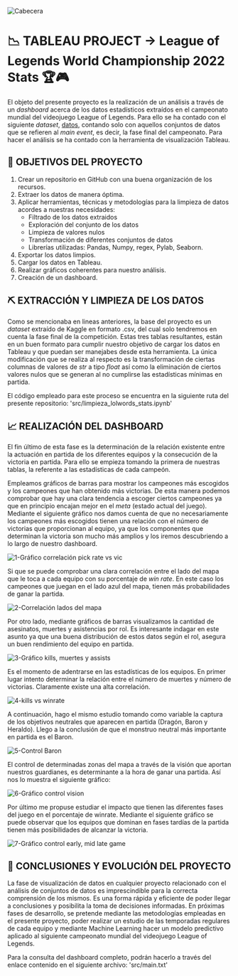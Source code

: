 ![Cabecera](https://github.com/Periclates7/Tableau-Project/blob/main/img/cabecera.jpg)
# 📉 TABLEAU PROJECT -> League of Legends World Championship 2022 Stats 🏆🎮
  
El objeto del presente proyecto es la realización de un análisis a través de un *dashboard* acerca de los datos estadísticos extraídos en el campeonato mundial del videojuego League of Legends. Para ello se ha contado con el siguiente *dataset*, [datos](https://www.kaggle.com/code/erenakbulut/worlds-2022-champs-teams-eda/data), contando solo con aquellos conjuntos de datos que se refieren al *main event*, es decir, la fase final del campeonato. Para hacer el análisis se ha contado con la herramienta de visualización Tableau.
  
## 🎯 OBJETIVOS DEL PROYECTO 
  
1. Crear un repositorio en GitHub con una buena organización de los recursos.
2. Extraer los datos de manera óptima.
3. Aplicar herramientas, técnicas y metodologías para la limpieza de datos acordes a nuestras necesidades:
    - Filtrado de los datos extraidos
    - Exploración del conjunto de los datos
    - Limpieza de valores nulos
    - Transformación de diferentes conjuntos de datos
    - Librerías utilizadas: Pandas, Numpy, regex, Pylab, Seaborn.
3. Exportar los datos limpios.
4. Cargar los datos en Tableau.
5. Realizar gráficos coherentes para nuestro análisis.
6. Creación de un dashboard.
  
## ⛏ EXTRACCIÓN Y LIMPIEZA DE LOS DATOS  
  
Como se mencionaba en lineas anteriores, la base del proyecto es un *dataset* extraído de Kaggle en formato .csv, del cual solo tendremos en cuenta la fase final de la competición. Estas tres tablas resultantes, están en un buen formato para cumplir nuestro objetivo de cargar los datos en Tableau y que puedan ser manejabes desde esta herramienta. La única modificación que se realiza al respecto es la transformación de ciertas columnas de valores de *str* a tipo *float* así como la eliminación de ciertos valores nulos que se generan al no cumplirse las estadísticas mínimas en partida.
  
El código empleado para este proceso se encuentra en la siguiente ruta del presente repositorio: 'src/limpieza_lolwords_stats.ipynb'
  
## 📈 REALIZACIÓN DEL DASHBOARD
  
El fin último de esta fase es la determinación de la relación existente entre la actuación en partida de los diferentes equipos y la consecución de la victoria en partida. Para ello se empieza tomando la primera de nuestras tablas, la referente a las estadísticas de cada campeón. 
  
Empleamos gráficos de barras para mostrar los campeones más escogidos y los campeones que han obtenido más victorias. De esta manera podemos comprobar que hay una clara tendencia a escoger ciertos campeones ya que en principio encajan mejor en el *meta* (estado actual del juego). Mediante el siguiente gráfico nos damos cuenta de que no necesariamente los campeones más escogidos tienen una relación con el número de victorias que proporcionan al equipo, ya que los componentes que determinan la victoria son mucho más amplios y los iremos descubriendo a lo largo de nuestro dashboard.
  
![1-Gráfico correlación pick rate vs vic](https://github.com/Periclates7/Tableau-Project/blob/main/img/1.%20pick%20rate%20vs%20win%20rate.png)
  
Si que se puede comprobar una clara correlación entre el lado del mapa que le toca a cada equipo con su porcentaje de *win rate*. En este caso los campeones que juegan en el lado azul del mapa, tienen más probabilidades de ganar la partida.
  
![2-Correlación lados del mapa](https://github.com/Periclates7/Tableau-Project/blob/main/img/2.%20blue:red%20size.png)  
  
Por otro lado, mediante gráficos de barras visualizamos la cantidad de asesinatos, muertes y asistencias por rol. Es interesante indagar en este asunto ya que una buena distribución de estos datos según el rol, asegura un buen rendimiento del equipo en partida.
  
![3-Gráfico kills, muertes y assists](https://github.com/Periclates7/Tableau-Project/blob/main/img/3.%20kda%20por%20rol.png)
    
Es el momento de adentrarse en las estadísticas de los equipos. En primer lugar intento determinar la relación entre el número de muertes y número de victorias. Claramente existe una alta correlación. 
  
![4-kills vs winrate](https://github.com/Periclates7/Tableau-Project/blob/main/img/4.%20kills%20vs%20wins.png)
  
A continuación, hago el mismo estudio tomando como variable la captura de los objetivos neutrales que aparecen en partida (Dragón, Baron y Heraldo). Llego a la conclusión de que el monstruo neutral más importante en partida es el Baron.
  
![5-Control Baron](https://github.com/Periclates7/Tableau-Project/blob/main/img/5.%20baron%2C%20drag%2C%20herald.png)
  
El control de determinadas zonas del mapa a través de la visión que aportan nuestros guardianes, es determinante a la hora de ganar una partida. Así nos lo muestra el siguiente gráfico:
  
![6-Gráfico control vision](https://github.com/Periclates7/Tableau-Project/blob/main/img/6.%20Vision%20y%20jungla.png)  

Por último me propuse estudiar el impacto que tienen las diferentes fases del juego en el porcentaje de winrate. Mediante el siguiente gráfico se puede observar que los equipos que dominan en fases tardías de la partida tienen más posibilidades de alcanzar la victoria.
  
![7-Gráfico control early, mid late game](https://github.com/Periclates7/Tableau-Project/blob/main/img/7.%20early:late%20game.png)
  
## 📝 CONCLUSIONES Y EVOLUCIÓN DEL PROYECTO
  
La fase de visualización de datos en cualquier proyecto relacionado con el análisis de conjuntos de datos es imprescindible para la correcta comprensión de los mismos. Es una forma rápida y eficiente de poder llegar a conclusiones y posibilita la toma de decisiones informadas. En próximas fases de desarrollo, se pretende mediante las metodologías empleadas en el presente proyecto, poder realizar un estudio de las temporadas regulares de cada equipo y mediante Machine Learning hacer un modelo predictivo aplicado al siguiente campeonato mundial del videojuego League of Legends.
  
Para la consulta del dashboard completo, podrán hacerlo a través del enlace contenido en el siguiente archivo: 'src/main.txt'
